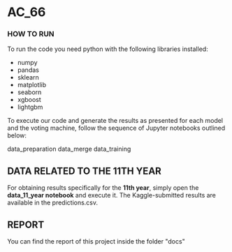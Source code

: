 # AC_66

### HOW TO RUN
To run the code you need python with the following libraries installed:
- numpy
- pandas
- sklearn
- matplotlib
- seaborn
- xgboost
- lightgbm

To execute our code and generate the results as presented for each model and the voting machine, follow the sequence of Jupyter notebooks outlined below:

data_preparation
data_merge
data_training

## DATA RELATED TO THE 11TH YEAR
For obtaining results specifically for the **11th year**, simply open the **data_11_year notebook** and execute it. The Kaggle-submitted results are available in the predictions.csv.

## REPORT
You can find the report of this project inside the folder "docs"